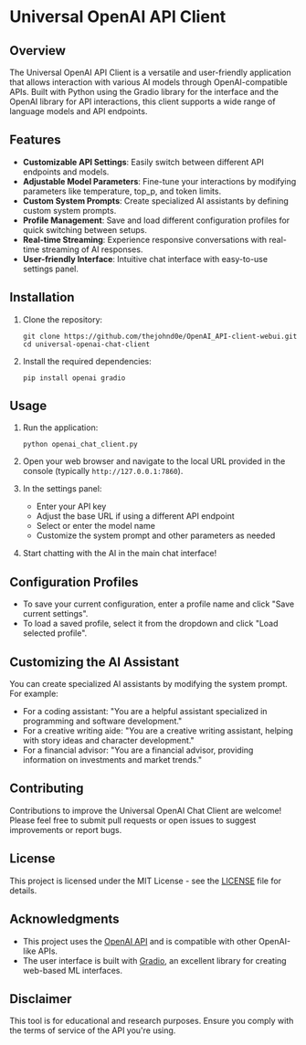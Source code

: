 # Universal OpenAI API Client

## Overview

The Universal OpenAI API Client is a versatile and user-friendly application that allows interaction with various AI models through OpenAI-compatible APIs. Built with Python using the Gradio library for the interface and the OpenAI library for API interactions, this client supports a wide range of language models and API endpoints.

## Features

- **Customizable API Settings**: Easily switch between different API endpoints and models.
- **Adjustable Model Parameters**: Fine-tune your interactions by modifying parameters like temperature, top_p, and token limits.
- **Custom System Prompts**: Create specialized AI assistants by defining custom system prompts.
- **Profile Management**: Save and load different configuration profiles for quick switching between setups.
- **Real-time Streaming**: Experience responsive conversations with real-time streaming of AI responses.
- **User-friendly Interface**: Intuitive chat interface with easy-to-use settings panel.

## Installation

1. Clone the repository:
   ```
   git clone https://github.com/thejohnd0e/OpenAI_API-client-webui.git
   cd universal-openai-chat-client
   ```

2. Install the required dependencies:
   ```
   pip install openai gradio
   ```

## Usage

1. Run the application:
   ```
   python openai_chat_client.py
   ```

2. Open your web browser and navigate to the local URL provided in the console (typically `http://127.0.0.1:7860`).

3. In the settings panel:
   - Enter your API key
   - Adjust the base URL if using a different API endpoint
   - Select or enter the model name
   - Customize the system prompt and other parameters as needed

4. Start chatting with the AI in the main chat interface!

## Configuration Profiles

- To save your current configuration, enter a profile name and click "Save current settings".
- To load a saved profile, select it from the dropdown and click "Load selected profile".

## Customizing the AI Assistant

You can create specialized AI assistants by modifying the system prompt. For example:
- For a coding assistant: "You are a helpful assistant specialized in programming and software development."
- For a creative writing aide: "You are a creative writing assistant, helping with story ideas and character development."
- For a financial advisor: "You are a financial advisor, providing information on investments and market trends."

## Contributing

Contributions to improve the Universal OpenAI Chat Client are welcome! Please feel free to submit pull requests or open issues to suggest improvements or report bugs.

## License

This project is licensed under the MIT License - see the [LICENSE](LICENSE) file for details.

## Acknowledgments

- This project uses the [OpenAI API](https://openai.com/blog/openai-api) and is compatible with other OpenAI-like APIs.
- The user interface is built with [Gradio](https://www.gradio.app/), an excellent library for creating web-based ML interfaces.

## Disclaimer

This tool is for educational and research purposes. Ensure you comply with the terms of service of the API you're using.
